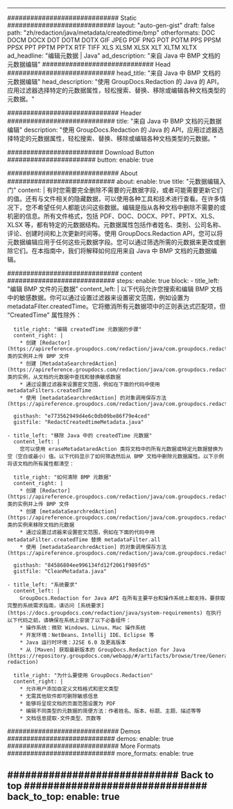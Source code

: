 
---
############################# Static ############################
layout: "auto-gen-gist" 
draft: false
path: "zh/redaction/java/metadata/createdtime/bmp"
otherformats: DOC DOCM DOCX DOT DOTM DOTX GIF JPEG PDF PNG POT POTM PPS PPSM PPSX PPT PPTM PPTX RTF TIFF XLS XLSM XLSX XLT XLTM XLTX  
ad_headline: "编辑元数据 | Java"
ad_description: "来自 Java 中 BMP 文档的元数据编辑"
############################# Head ############################
head_title: "来自 Java 中 BMP 文档的元数据编辑"
head_description: "使用 GroupDocs.Redaction 的 Java 的 API，应用过滤器选择特定的元数据属性，轻松搜索、替换、移除或编辑各种文档类型的元数据。"

############################# Header ############################
title: "来自 Java 中 BMP 文档的元数据编辑"
description: "使用 GroupDocs.Redaction 的 Java 的 API，应用过滤器选择特定的元数据属性，轻松搜索、替换、移除或编辑各种文档类型的元数据。"

######################### Download Button #######################
button:
    enable: true

############################# About ############################
about:
    enable: true
    title: "元数据编辑入门"
    content: |
        有时您需要完全删除不需要的元数据字段，或者可能需要更新它们的值。还有与文件相关的隐藏数据，可以使用各种工具和技术进行查看。在许多情况下，您不希望任何人都能访问这些数据。编辑是指从各种文档中删除不需要的或机密的信息。所有文件格式，包括 PDF、DOC、DOCX、PPT、PPTX、XLS、XLSX 等，都有特定的元数据结构。元数据属性包括作者姓名、类别、公司名称、评论、创建时间和上次更新时间等。使用 GroupDocs.Redaction API，您可以将元数据编辑应用于任何这些元数据字段。您可以通过筛选所需的元数据来更改或删除它们。在本指南中，我们将解释如何应用来自 Java 中 BMP 文档的元数据编辑。

############################# content ############################
steps:
    enable: true
    block:
    - title_left: "编辑 BMP 文件的元数据"
      content_left: |
        以下代码允许您搜索和编辑 BMP 文档中的敏感数据。你可以通过设置过滤器来设置密文范围，例如设置为 metadataFilter.createdTime。它将撤消所有元数据项中的正则表达式匹配项，但 “CreatedTime” 属性除外： 

      title_right: "编辑 createdTime 元数据的步骤"
      content_right: |
        * 创建 [Redactor](https://apireference.groupdocs.com/redaction/java/com.groupdocs.redaction/Redactor) 类的实例并上传 BMP 文件
        * 创建 [MetadataSearchredAction](https://apireference.groupdocs.com/redaction/java/com.groupdocs.redaction.redactions/MetadataSearchRedaction) 类的实例，从文档的元数据中查找和替换敏感数据
        * 通过设置过滤器来设置密文范围，例如在下面的代码中使用 metadataFilters.createdTime
        * 使用 [metadataSearchredAction] 的对象调用保存方法 (https://apireference.groupdocs.com/redaction/java/com.groupdocs.redaction.redactions/MetadataSearchRedaction) 

      gisthash: "e773562949d4e6c0db09be86f79e4ced"
      gistfile: "RedactCreatedtimeMetadata.java"
      
    - title_left: "移除 Java 中的 createdTime 元数据"
      content_left: |
        您可以使用 eraseMetadataredAction 类将文档中的所有元数据或特定元数据替换为空（空白或最小）值。以下代码显示了如何筛选然后从 BMP 文档中删除元数据属性。以下示例将该文档的所有属性都清空： 
        
      title_right: "如何清除 BMP 元数据"
      content_right: |
        * 创建 [Redactor](https://apireference.groupdocs.com/redaction/java/com.groupdocs.redaction/Redactor) 类的实例并上传 BMP 文件
        * 创建 [metadataSearchredAction](https://apireference.groupdocs.com/redaction/java/com.groupdocs.redaction.redactions/MetadataSearchRedaction) 类的实例来移除文档的元数据
        * 通过设置过滤器来设置密文范围，例如在下面的代码中用 metadataFilter.createdTime 替换 metadataFilter.all
        * 使用 [metadataSearchredAction] 的对象调用保存方法 (https://apireference.groupdocs.com/redaction/java/com.groupdocs.redaction.redactions/MetadataSearchRedaction) 
        
      gisthash: "84586804ee996134fd12f2061f989fd5"
      gistfile: "CleanMetadata.java"

    - title_left: "系统要求"
      content_left: |
        GroupDocs.Redaction for Java API 在所有主要平台和操作系统上都支持。要获取完整的系统需求指南，请访问 [系统要求](https://docs.groupdocs.com/redaction/java/system-requirements) 在执行以下代码之前，请确保在系统上安装了以下必备组件：
        * 操作系统：微软 Windows、Linux、Mac 操作系统
        * 开发环境：NetBeans、Intellij IDE、Eclipse 等
        * Java 运行时环境：J2SE 6.0 及更高版本
        * 从 [Maven] 获取最新版本的 GroupDocs.Redaction for Java (https://repository.groupdocs.com/webapp/#/artifacts/browse/tree/General/repo/com/groupdocs/groupdocs-redaction)
        
      title_right: "为什么要使用 GroupDocs.Redaction"
      content_right: |
        * 允许用户添加自定义文档格式和密文类型
        * 无需其他软件即可删除敏感信息
        * 能够将呈现文档的页面范围设置为 PDF
        * 编辑不同类型的元数据的简便方法：作者姓名、版本、标题、主题、描述等等
        * 文档信息提取-文件类型、页数等
        

############################# Demos ############################
demos:
    enable: true
############################# More Formats ############################
more_formats:
    enable: true

############################# Back to top ###############################
back_to_top:
    enable: true
---